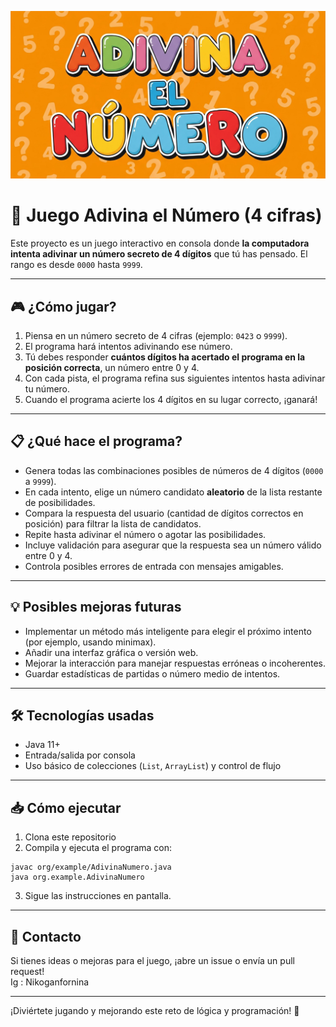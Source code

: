 ![Logo del juego](Logoimage.jpeg)


# 🧠 Juego Adivina el Número (4 cifras)

Este proyecto es un juego interactivo en consola donde **la computadora intenta adivinar un número secreto de 4 dígitos** que tú has pensado. El rango es desde `0000` hasta `9999`.  

---

## 🎮 ¿Cómo jugar?

1. Piensa en un número secreto de 4 cifras (ejemplo: `0423` o `9999`).
2. El programa hará intentos adivinando ese número.
3. Tú debes responder **cuántos dígitos ha acertado el programa en la posición correcta**, un número entre 0 y 4.
4. Con cada pista, el programa refina sus siguientes intentos hasta adivinar tu número.
5. Cuando el programa acierte los 4 dígitos en su lugar correcto, ¡ganará!

---

## 📋 ¿Qué hace el programa?

- Genera todas las combinaciones posibles de números de 4 dígitos (`0000` a `9999`).
- En cada intento, elige un número candidato **aleatorio** de la lista restante de posibilidades.
- Compara la respuesta del usuario (cantidad de dígitos correctos en posición) para filtrar la lista de candidatos.
- Repite hasta adivinar el número o agotar las posibilidades.
- Incluye validación para asegurar que la respuesta sea un número válido entre 0 y 4.
- Controla posibles errores de entrada con mensajes amigables.

---

## 💡 Posibles mejoras futuras

- Implementar un método más inteligente para elegir el próximo intento (por ejemplo, usando minimax).
- Añadir una interfaz gráfica o versión web.
- Mejorar la interacción para manejar respuestas erróneas o incoherentes.
- Guardar estadísticas de partidas o número medio de intentos.

---

## 🛠 Tecnologías usadas

- Java 11+
- Entrada/salida por consola
- Uso básico de colecciones (`List`, `ArrayList`) y control de flujo

---

## 📥 Cómo ejecutar

1. Clona este repositorio
2. Compila y ejecuta el programa con:

~~~
javac org/example/AdivinaNumero.java
java org.example.AdivinaNumero
~~~

3. Sigue las instrucciones en pantalla.

---

## 📢 Contacto

Si tienes ideas o mejoras para el juego, ¡abre un issue o envía un pull request!  
Ig : Nikoganfornina

---

¡Diviértete jugando y mejorando este reto de lógica y programación! 🎉
